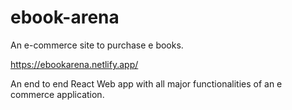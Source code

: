 # ebook-arena

An e-commerce site to purchase e books.

https://ebookarena.netlify.app/

An end to end React Web app with all major functionalities of an e commerce application.
